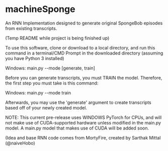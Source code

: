 # machineSponge
An RNN Implementation designed to generate original SpongeBob episodes from existing transcripts.

(Temp README while project is being finished up)

To use this software, clone or download to a local directory, and run this command in a terminal/CMD Prompt in the downloaded directory (assuming you have Python 3 installed)

Windows: main.py --mode [generate, train]

Before you can generate transcripts, you must TRAIN the model. Therefore, the first step you must take is this command:

Windows: main.py --mode train

Afterwards, you may use the 'generate' argument to create transcripts based off of your newly created model.

NOTE: This current pre-release uses WINDOWS PyTorch for CPUs, and will not make use of CUDA-supported hardware unless modified in the main.py model.
A main.py model that makes use of CUDA will be added soon.

(Idea and base RNN code comes from MortyFire, created by Sarthak Mittal (@naiveHobo)
